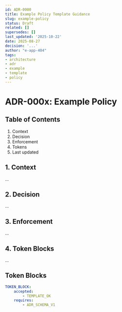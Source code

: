 ```yaml
---
id: ADR-0000
title: Example Policy Template Guidance
slug: example-policy
status: Draft
related: []
supersedes: []
last_updated: '2025-10-22'
date: 2025-08-27
decision: '...'
author: "e-app-404"
tags:
- architecture
- adr
- example
- template
- policy
---
```


# ADR-000x: Example Policy

## Table of Contents
1. Context
2. Decision
3. Enforcement
4. Tokens
5. Last updated

## 1. Context
...

## 2. Decision
...

## 3. Enforcement
...

## 4. Token Blocks
...

## Token Blocks

```yaml
TOKEN_BLOCK:
	accepted:
		- TEMPLATE_OK
	requires:
		- ADR_SCHEMA_V1
```
